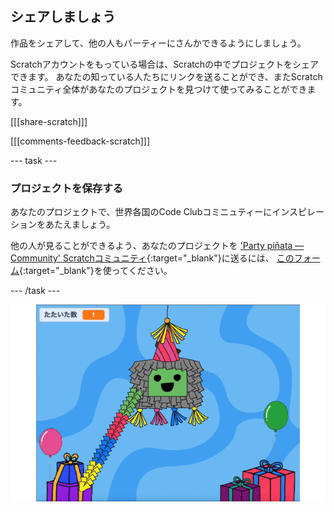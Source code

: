 ## シェアしましょう

作品をシェアして、他の人もパーティーにさんかできるようにしましょう。

Scratchアカウントをもっている場合は、Scratchの中でプロジェクトをシェアできます。 あなたの知っている人たちにリンクを送ることができ、またScratchコミュニティ全体があなたのプロジェクトを見つけて使ってみることができます。

[[[share-scratch]]]

[[[comments-feedback-scratch]]]

--- task ---

### プロジェクトを保存する

あなたのプロジェクトで、世界各国のCode Clubコミニュティーにインスピレーションをあたえましょう。

他の人が見ることができるよう、あなたのプロジェクトを ['Party piñata — Community' Scratchコミュニティ](https://scratch.mit.edu/studios/31111242){:target="_blank"}に送るには、 [このフォーム](https://form.raspberrypi.org/f/community-project-submissions){:target="_blank"}を使ってください。

--- /task ---

![メッセージが舞い落ちながら、最終的な場所にたどり着くまでに大きさや色が変わっていくアニメーション画像](images/falling-message.gif)